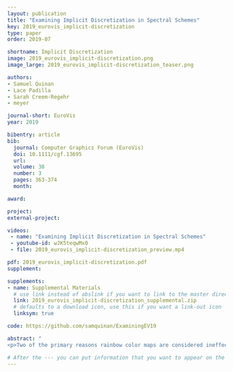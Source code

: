 ```yaml
---
layout: publication
title: "Examining Implicit Discretization in Spectral Schemes"
key: 2019_eurovis_implicit-discretization
type: paper
order: 2019-07

shortname: Implicit Discretization
image: 2019_eurovis_implicit-discretization.png
image_large: 2019_eurovis_implicit-discretization_teaser.png

authors:
- Samuel Quinan
- Lace Padilla
- Sarah Creem-Regehr
- meyer

journal-short: EuroVis
year: 2019

bibentry: article
bib:
  journal: Computer Graphics Forum (EuroVis)
  doi: 10.1111/cgf.13695
  url: 
  volume: 38
  number: 3
  pages: 363-374
  month:

award:

project:
external-project: 

videos:
 - name: "Examining Implicit Discretization in Spectral Schemes" 
 - youtube-id: wJK5teqwMx0
 - file: 2019_eurovis_implicit-discretization_preview.mp4

pdf: 2019_eurovis_implicit-discretization.pdf
supplement:

supplements:
- name: Supplemental Materials
  # use link instead of abslink if you want to link to the master directory
  link: 2019_eurovis_implicit-discretization_supplemental.zip
  # defaults to a download icon, use this if you want a link-out icon
  linksym: true

code: https://github.com/samquinan/ExaminingEV19

abstract: "
<p>Two of the primary reasons rainbow color maps are considered ineffective trace back to the idea that they implicitly discretize encoded data into hue-based bands, yet no research addresses what this discretization looks like or how consistent it is across individuals. This paper presents an exploratory study designed to empirically investigate the implicit discretization of common spectral schemes and explore whether the phenomenon can be modeled by variations in lightness, chroma, and hue. Our results suggest that three commonly used rainbow color maps are implicitly discretized with consistency across individuals. The results also indicate, however, that this implicit discretization varies across different datasets, in a way that suggests the visualization community's understanding of both rainbow color maps, and more generally effective color usage, remains incomplete.</p>"

# After the --- you can put information that you want to appear on the website using markdown formatting or HTML. A good example are acknowledgements, extra references, an erratum, etc.
---
```

